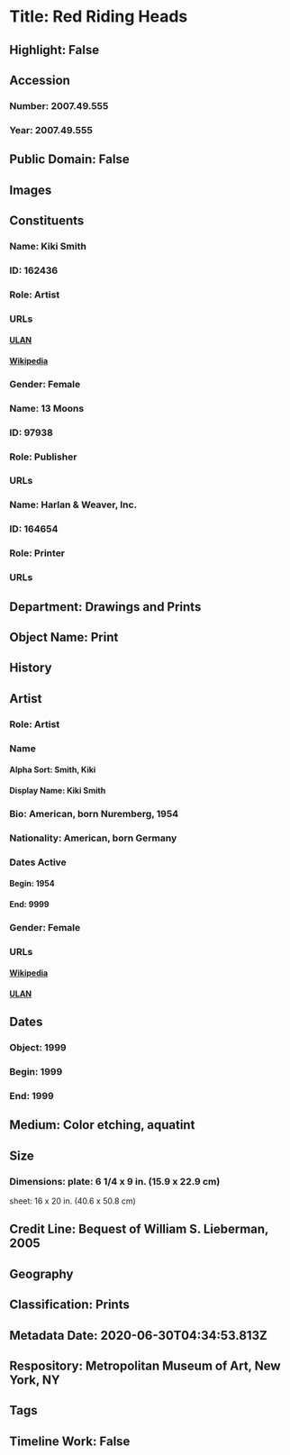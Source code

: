 # Title: Red Riding Heads
## Highlight: False
## Accession
### Number: 2007.49.555
### Year: 2007.49.555
## Public Domain: False
## Images
## Constituents
### Name: Kiki Smith
### ID: 162436
### Role: Artist
### URLs
#### [ULAN](http://vocab.getty.edu/page/ulan/500115982)
#### [Wikipedia](https://www.wikidata.org/wiki/Q447300)
### Gender: Female
### Name: 13 Moons
### ID: 97938
### Role: Publisher
### URLs
### Name: Harlan &amp; Weaver, Inc.
### ID: 164654
### Role: Printer
### URLs
## Department: Drawings and Prints
## Object Name: Print
## History
## Artist
### Role: Artist
### Name
#### Alpha Sort: Smith, Kiki
#### Display Name: Kiki Smith
### Bio: American, born Nuremberg, 1954
### Nationality: American, born Germany
### Dates Active
#### Begin: 1954
#### End: 9999
### Gender: Female
### URLs
#### [Wikipedia](https://www.wikidata.org/wiki/Q447300)
#### [ULAN](http://vocab.getty.edu/page/ulan/500115982)
## Dates
### Object: 1999
### Begin: 1999
### End: 1999
## Medium: Color etching, aquatint
## Size
### Dimensions: plate: 6 1/4 x 9 in. (15.9 x 22.9 cm)
sheet: 16 x 20 in. (40.6 x 50.8 cm)
## Credit Line: Bequest of William S. Lieberman, 2005
## Geography
## Classification: Prints
## Metadata Date: 2020-06-30T04:34:53.813Z
## Respository: Metropolitan Museum of Art, New York, NY
## Tags
## Timeline Work: False